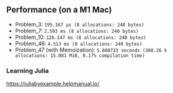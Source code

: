 ## Performance (on a M1 Mac)
- Problem_3: `195.167 μs (8 allocations: 240 bytes)`
- Problem_7: `2.593 ms (8 allocations: 240 bytes)`
- Problem_10: `126.147 ms (8 allocations: 240 bytes)`
- Problem_46: `4.513 ms (8 allocations: 240 bytes)`
- Problem_47 (with Memoization):
    `5.660733 seconds (308.26 k allocations: 15.081 MiB, 0.17% compilation time)`



### Learning Julia
https://juliabyexample.helpmanual.io/


